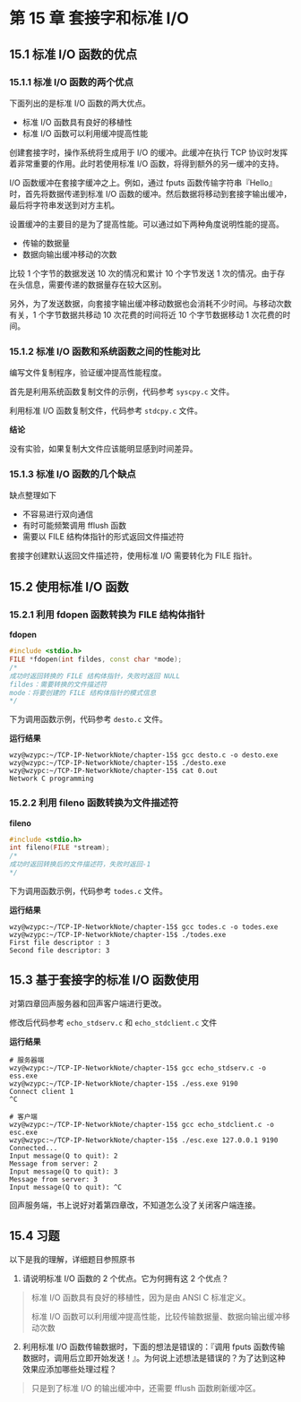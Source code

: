 # 第 15 章 套接字和标准 I/O

## 15.1 标准 I/O 函数的优点

### 15.1.1 标准 I/O 函数的两个优点

下面列出的是标准 I/O 函数的两大优点。

+ 标准 I/O 函数具有良好的移植性
+ 标准 I/O 函数可以利用缓冲提高性能

创建套接字时，操作系统将生成用于 I/O 的缓冲。此缓冲在执行 TCP 协议时发挥着非常重要的作用。此时若使用标准 I/O 函数，将得到额外的另一缓冲的支持。

I/O 函数缓冲在套接字缓冲之上。例如，通过 fputs 函数传输字符串『Hello』时，首先将数据传递到标准 I/O 函数的缓冲。然后数据将移动到套接字输出缓冲，最后将字符串发送到对方主机。



设置缓冲的主要目的是为了提高性能。可以通过如下两种角度说明性能的提高。

+ 传输的数据量
+ 数据向输出缓冲移动的次数

比较 1 个字节的数据发送 10 次的情况和累计 10 个字节发送 1 次的情况。由于存在头信息，需要传递的数据量存在较大区别。

另外，为了发送数据，向套接字输出缓冲移动数据也会消耗不少时间。与移动次数有关，1 个字节数据共移动 10 次花费的时间将近 10 个字节数据移动 1 次花费的时间。



### 15.1.2 标准 I/O 函数和系统函数之间的性能对比

编写文件复制程序，验证缓冲提高性能程度。

首先是利用系统函数复制文件的示例，代码参考 `syscpy.c` 文件。

利用标准 I/O 函数复制文件，代码参考 `stdcpy.c` 文件。

**结论**

没有实验，如果复制大文件应该能明显感到时间差异。



### 15.1.3 标准 I/O 函数的几个缺点

缺点整理如下

+ 不容易进行双向通信
+ 有时可能频繁调用 fflush 函数
+ 需要以 FILE 结构体指针的形式返回文件描述符

套接字创建默认返回文件描述符，使用标准 I/O 需要转化为 FILE 指针。



## 15.2 使用标准 I/O 函数

### 15.2.1 利用 fdopen 函数转换为 FILE 结构体指针

**fdopen**

```cpp
#include <stdio.h>
FILE *fdopen(int fildes, const char *mode);
/*
成功时返回转换的 FILE 结构体指针，失败时返回 NULL
fildes：需要转换的文件描述符
mode：将要创建的 FILE 结构体指针的模式信息
*/
```

下为调用函数示例，代码参考 `desto.c` 文件。

**运行结果**

```
wzy@wzypc:~/TCP-IP-NetworkNote/chapter-15$ gcc desto.c -o desto.exe
wzy@wzypc:~/TCP-IP-NetworkNote/chapter-15$ ./desto.exe
wzy@wzypc:~/TCP-IP-NetworkNote/chapter-15$ cat 0.out
Network C programming
```



### 15.2.2 利用 fileno 函数转换为文件描述符

**fileno**

```cpp
#include <stdio.h>
int fileno(FILE *stream);
/*
成功时返回转换后的文件描述符，失败时返回-1
*/
```

下为调用函数示例，代码参考 `todes.c` 文件。

**运行结果**

```
wzy@wzypc:~/TCP-IP-NetworkNote/chapter-15$ gcc todes.c -o todes.exe
wzy@wzypc:~/TCP-IP-NetworkNote/chapter-15$ ./todes.exe
First file descriptor : 3 
Second file descriptor: 3
```



## 15.3 基于套接字的标准 I/O 函数使用

对第四章回声服务器和回声客户端进行更改。

修改后代码参考 `echo_stdserv.c` 和 `echo_stdclient.c` 文件

**运行结果**

```
# 服务器端
wzy@wzypc:~/TCP-IP-NetworkNote/chapter-15$ gcc echo_stdserv.c -o ess.exe
wzy@wzypc:~/TCP-IP-NetworkNote/chapter-15$ ./ess.exe 9190
Connect client 1 
^C

# 客户端
wzy@wzypc:~/TCP-IP-NetworkNote/chapter-15$ gcc echo_stdclient.c -o esc.exe
wzy@wzypc:~/TCP-IP-NetworkNote/chapter-15$ ./esc.exe 127.0.0.1 9190
Connected...
Input message(Q to quit): 2
Message from server: 2
Input message(Q to quit): 3
Message from server: 3
Input message(Q to quit): ^C
```

回声服务端，书上说好对着第四章改，不知道怎么没了关闭客户端连接。



## 15.4 习题

以下是我的理解，详细题目参照原书

1. 请说明标准 I/O 函数的  2 个优点。它为何拥有这 2 个优点？

> 标准 I/O 函数具有良好的移植性，因为是由 ANSI C 标准定义。
>
> 标准 I/O 函数可以利用缓冲提高性能，比较传输数据量、数据向输出缓冲移动次数



2. 利用标准 I/O 函数传输数据时，下面的想法是错误的：『调用 fputs 函数传输数据时，调用后立即开始发送！』。为何说上述想法是错误的？为了达到这种效果应添加哪些处理过程？

> 只是到了标准 I/O 的输出缓冲中，还需要 fflush 函数刷新缓冲区。

